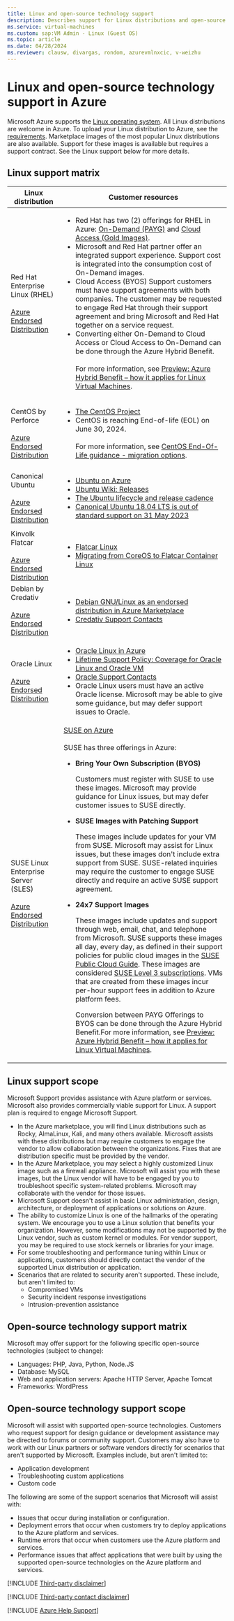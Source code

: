 ```yaml
---
title: Linux and open-source technology support
description: Describes support for Linux distributions and open-source technology support in Microsoft Azure.
ms.service: virtual-machines
ms.custom: sap:VM Admin - Linux (Guest OS)
ms.topic: article
ms.date: 04/28/2024
ms.reviewer: clausw, divargas, rondom, azurevmlnxcic, v-weizhu
---
```

# Linux and open-source technology support in Azure

Microsoft Azure supports the [Linux operating system](https://azure.microsoft.com/solutions/linux-on-azure). All Linux distributions are welcome in Azure. To upload your Linux distribution to Azure, see the [requirements](/azure/virtual-machines/linux/imaging). Marketplace images of the most popular Linux distributions are also available. Support for these images is available but requires a support contract. See the Linux support below for more details.

## Linux support matrix

|Linux distribution|Customer resources|
|---|---|
|Red Hat Enterprise Linux (RHEL)<br/><br/>[Azure Endorsed Distribution](/azure/virtual-machines/linux/endorsed-distros)|<ul><li>Red Hat has two (2) offerings for RHEL in Azure: [On-Demand (PAYG)](https://access.redhat.com/public-cloud/microsoft-azure) and [Cloud Access (Gold Images)](https://www.redhat.com/en/technologies/cloud-computing/cloud-access).</li><li>Microsoft and Red Hat partner offer an integrated support experience. Support cost is integrated into the consumption cost of On-Demand images.</li><li>Cloud Access (BYOS) Support customers must have support agreements with both companies. The customer may be requested to engage Red Hat through their support agreement and bring Microsoft and Red Hat together on a service request.</li><li>Converting either On-Demand to Cloud Access or Cloud Access to On-Demand can be done through the Azure Hybrid Benefit.<br/><br/>For more information, see [Preview: Azure Hybrid Benefit – how it applies for Linux Virtual Machines](/azure/virtual-machines/linux/azure-hybrid-benefit-linux).</li></ul>|
|CentOS by Perforce<br/><br/>[Azure Endorsed Distribution](/azure/virtual-machines/linux/endorsed-distros)|<ul><li>[The CentOS Project](https://wiki.centos.org/About.html)</li><li>CentOS is reaching End-of-life (EOL) on June 30, 2024. <br/><br/> For more information, see [CentOS End-Of-Life guidance - migration options](/azure/virtual-machines/workloads/centos/centos-end-of-life). </li></ul>|
|Canonical Ubuntu<br/><br/>[Azure Endorsed Distribution](/azure/virtual-machines/linux/endorsed-distros)|<ul><li>[Ubuntu on Azure](https://azure.microsoft.com/solutions/linux-on-azure/ubuntu/#overview)</li><li>[Ubuntu Wiki: Releases](https://wiki.ubuntu.com/Releases)</li><li>[The Ubuntu lifecycle and release cadence](http://www.ubuntu.com/info/release-end-of-life)</li><li>[Canonical Ubuntu 18.04 LTS is out of standard support on 31 May 2023](upgrade-canonical-ubuntu-18dot04-lts.md)</li></ul>|
|Kinvolk Flatcar<br/><br/>[Azure Endorsed Distribution](/azure/virtual-machines/linux/endorsed-distros)|<ul><li>[Flatcar Linux](https://kinvolk.io/)</li><li>[Migrating from CoreOS to Flatcar Container Linux](https://kinvolk.io/blog/2020/04/running-flatcar-container-linux-in-microsoft-azure/)</li></ul>|
|Debian by Credativ<br/><br/>[Azure Endorsed Distribution](/azure/virtual-machines/linux/endorsed-distros)|<ul><li>[Debian GNU/Linux as an endorsed distribution in Azure Marketplace](https://azure.microsoft.com/blog/debian-images-now-available-on-azure/)</li><li>[Credativ Support Contacts](https://www.credativ.de/en/portfolio/support/)</li></ul>|
|Oracle Linux<br/><br/>[Azure Endorsed Distribution](/azure/virtual-machines/linux/endorsed-distros)|<ul><li>[Oracle Linux in Azure](https://www.oracle.com/linux/)</li><li>[Lifetime Support Policy: Coverage for Oracle Linux and Oracle VM](https://www.oracle.com/a/ocom/docs/elsp-lifetime-069338.pdf)</li><li>[Oracle Support Contacts](https://support.oracle.com/portal/)</li><li>Oracle Linux users must have an active Oracle license. Microsoft may be able to give some guidance, but may defer support issues to Oracle.</li></ul>|
|SUSE Linux Enterprise Server (SLES)<br/><br/>[Azure Endorsed Distribution](/azure/virtual-machines/linux/endorsed-distros)|[SUSE on Azure](https://azure.microsoft.com/solutions/linux-on-azure/suse/)<br/><br/>SUSE has three offerings in Azure:</p> <ul><li><p>**Bring Your Own Subscription (BYOS)**</p> <p>Customers must register with SUSE to use these images. Microsoft may provide guidance for Linux issues, but may defer customer issues to SUSE directly.</p></li><li><p>**SUSE Images with Patching Support**</p> <p>These images include updates for your VM from SUSE. Microsoft may assist for Linux issues, but these images don't include extra support from SUSE. SUSE-related inquiries may require the customer to engage SUSE directly and require an active SUSE support agreement.</p></li><li><p>**24x7 Support Images**</p> <p>These images include updates and support through web, email, chat, and telephone from Microsoft. SUSE supports these images all day, every day, as defined in their support policies for public cloud images in the [SUSE Public Cloud Guide](https://documentation.suse.com/sle-public-cloud/all/html/public-cloud/cha-intro.html). These images are considered [SUSE Level 3 subscriptions](https://www.suse.com/support/handbook/#level-3-subscriptions). VMs that are created from these images incur per-hour support fees in addition to Azure platform fees.</p></li> <p>Conversion between PAYG Offerings to BYOS can be done through the Azure Hybrid Benefit.For more information, see [Preview: Azure Hybrid Benefit – how it applies for Linux Virtual Machines](/azure/virtual-machines/linux/azure-hybrid-benefit-linux).</p></ul> |

## Linux support scope

Microsoft Support provides assistance with Azure platform or services. Microsoft also provides commercially viable support for Linux. A support plan is required to engage Microsoft Support.

- In the Azure marketplace, you will find Linux distributions such as Rocky, AlmaLinux, Kali, and many others available. Microsoft assists with these distributions but may require customers to engage the vendor to allow collaboration between the organizations. Fixes that are distribution specific must be provided by the vendor.
- In the Azure Marketplace, you may select a highly customized Linux image such as a firewall appliance. Microsoft will assist you with these images, but the Linux vendor will have to be engaged by you to troubleshoot specific system-related problems. Microsoft may collaborate with the vendor for those issues.
- Microsoft Support doesn't assist in basic Linux administration, design, architecture, or deployment of applications or solutions on Azure.
- The ability to customize Linux is one of the hallmarks of the operating system. We encourage you to use a Linux solution that benefits your organization. However, some modifications may not be supported by the Linux vendor, such as custom kernel or modules. For vendor support, you may be required to use stock kernels or libraries for your image.
- For some troubleshooting and performance tuning within Linux or applications, customers should directly contact the vendor of the supported Linux distribution or application.
- Scenarios that are related to security aren't supported. These include, but aren't limited to:
  - Compromised VMs
  - Security incident response investigations
  - Intrusion-prevention assistance

## Open-source technology support matrix

Microsoft may offer support for the following specific open-source technologies (subject to change):

- Languages: PHP, Java, Python, Node.JS
- Database: MySQL
- Web and application servers: Apache HTTP Server, Apache Tomcat
- Frameworks: WordPress

## Open-source technology support scope

Microsoft will assist with supported open-source technologies. Customers who request support for design guidance or development assistance may be directed to forums or community support. Customers may also have to work with our Linux partners or software vendors directly for scenarios that aren't supported by Microsoft. Examples include, but aren't limited to:

- Application development
- Troubleshooting custom applications
- Custom code

The following are some of the support scenarios that Microsoft will assist with:

- Issues that occur during installation or configuration.
- Deployment errors that occur when customers try to deploy applications to the Azure platform and services.
- Runtime errors that occur when customers use the Azure platform and services.
- Performance issues that affect applications that were built by using the supported open-source technologies on the Azure platform and services.

[!INCLUDE [Third-party disclaimer](../../../includes/third-party-disclaimer.md)]

[!INCLUDE [Third-party contact disclaimer](../../../includes/third-party-contact-disclaimer.md)]

[!INCLUDE [Azure Help Support](../../../includes/azure-help-support.md)]
